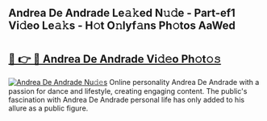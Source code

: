 ## Andrea De Andrade Le𝚊𝚔ed N𝚞𝚍e - Part-ef1 Vi𝚍eo Le𝚊𝚔s - H𝚘t O𝚗lyf𝚊ns Ph𝚘tos AaWed

# <h2><a href="http://hf7ho3.feru.top/?c=Andrea+De+Andrade">🔗 👉 🔴 Andrea De Andrade Vi𝚍𝚎o Ph𝚘t𝚘𝚜</a></h2>

[![Andrea De Andrade Nu𝚍𝚎s](https://i.imgur.com/0TWrTi3.gif)](http://hf7ho3.feru.top/?c=Andrea+De+Andrade)
Online personality Andrea De Andrade with a passion for dance and lifestyle, creating engaging content. The public's fascination with Andrea De Andrade personal life has only added to his allure as a public figure. 
